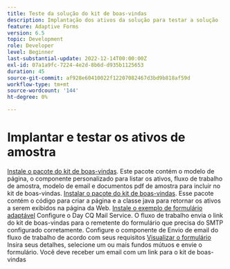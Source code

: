 ```yaml
---
title: Teste da solução do kit de boas-vindas
description: Implantação dos ativos da solução para testar a solução
feature: Adaptive Forms
version: 6.5
topic: Development
role: Developer
level: Beginner
last-substantial-update: 2022-12-14T00:00:00Z
exl-id: 07a1a9fc-7224-4e2d-8b6d-d935b1125653
duration: 45
source-git-commit: af928e60410022f12207082467d3bd9b818af59d
workflow-type: tm+mt
source-wordcount: '144'
ht-degree: 0%

---
```


# Implantar e testar os ativos de amostra

[Instale o pacote do kit de boas-vindas](assets/welcomekit.zip). Este pacote contém o modelo de página, o componente personalizado para listar os ativos, fluxo de trabalho de amostra, modelo de email e documentos pdf de amostra para incluir no kit de boas-vindas.
[Instalar o pacote do kit de boas-vindas](assets/welcomekit.core-1.0.0-SNAPSHOT.jar). Esse pacote contém o código para criar a página e a classe java para retornar os ativos a serem exibidos na página da Web.
[Instale o exemplo de formulário adaptável](assets/account-openeing-form.zip)
Configure o Day CQ Mail Service. O fluxo de trabalho envia o link do kit de boas-vindas para o remetente do formulário que precisa do SMTP configurado corretamente.
Configure o componente de Envio de email do fluxo de trabalho de acordo com seus requisitos
[Visualizar o formulário](http://localhost:4502/content/dam/formsanddocuments/co-operators/accountopeningform/jcr:content?wcmmode=disabled)
Insira seus detalhes, selecione um ou mais fundos mútuos e envie o formulário. Você deve receber um email com um link para o kit de boas-vindas
